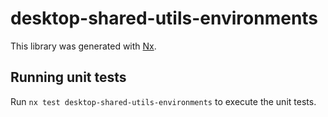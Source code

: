 # desktop-shared-utils-environments

This library was generated with [Nx](https://nx.dev).


## Running unit tests

Run `nx test desktop-shared-utils-environments` to execute the unit tests.


